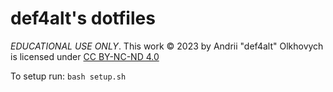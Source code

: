 # def4alt's dotfiles

*EDUCATIONAL USE ONLY*. This work © 2023 by Andrii "def4alt" Olkhovych is licensed under [CC BY-NC-ND 4.0](LICENSE) 

To setup run: `bash setup.sh` 
